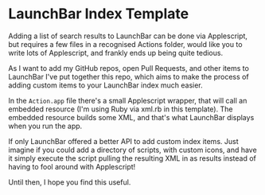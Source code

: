 # LaunchBar Index Template

Adding a list of search results to LaunchBar can be done via
Applescript, but requires a few files in a recognised Actions folder,
would like you to write lots of Applescript, and frankly ends up being
quite tedious.

As I want to add my GitHub repos, open Pull Requests, and other items to
LaunchBar I've put together this repo, which aims to make the process of
adding custom items to your LaunchBar index much easier.

In the `Action.app` file there's a small Applescript wrapper, that will
call an embedded resource (I'm using Ruby via xml.rb in this template).
The embedded resource builds some XML, and that's what LaunchBar
displays when you run the app.

If only LaunchBar offered a better API to add custom index items. Just
imagine if you could add a directory of scripts, with custom icons, and
have it simply execute the script pulling the resulting XML in as
results instead of having to fool around with Applescript!

Until then, I hope you find this useful.
